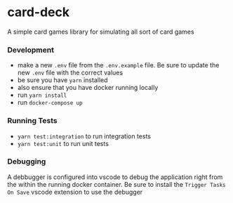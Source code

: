 # card-deck

A simple card games library for simulating all sort of card games

### Development

- make a new `.env` file from the `.env.example` file. Be sure to update the new `.env` file with the correct values
- be sure you have `yarn` installed
- also ensure that you have docker running locally
- run `yarn install`
- run `docker-compose up`

### Running Tests

- `yarn test:integration` to run integration tests
- `yarn test:unit` to run unit tests

### Debugging

A debbugger is configured into vscode to debug the application right from the within the running docker container. Be
sure to install the `Trigger Tasks On Save` vscode extension to use the debugger
